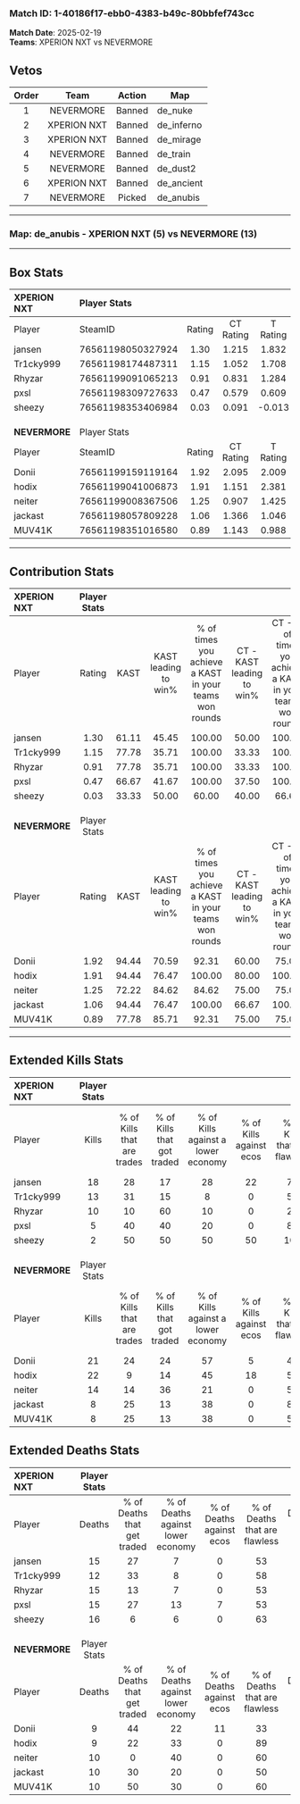 ### Match ID: 1-40186f17-ebb0-4383-b49c-80bbfef743cc  
**Match Date**: 2025-02-19  
**Teams**: XPERION NXT vs NEVERMORE  

## Vetos  

| Order | Team | Action | Map |
| :---: | :--: | :----: | --- |
| 1 | NEVERMORE | Banned | de_nuke |
| 2 | XPERION NXT | Banned | de_inferno |
| 3 | XPERION NXT | Banned | de_mirage |
| 4 | NEVERMORE | Banned | de_train |
| 5 | NEVERMORE | Banned | de_dust2 |
| 6 | XPERION NXT | Banned | de_ancient |
| 7 | NEVERMORE | Picked | de_anubis |

---  

### **Map**: de_anubis - XPERION NXT (5) vs NEVERMORE (13)  
---  

## Box Stats  

| **XPERION NXT** | Player Stats      |        |           |          |       |       |       |         |        |      |     |
| :- | :- | :-: | :-: | :-: | :-: | :-: | :-: | :-: | :-: | :-: | :-: |
| Player          | SteamID           | Rating | CT Rating | T Rating | KAST  |  ADR  | Kills | Assists | Deaths | K/D  | HS% |
| jansen          | 76561198050327924 |  1.30  |   1.215   |  1.832   | 61.11 | 108.4 |  18   |    5    |   15   | 1.20 | 33  |
| Tr1cky999       | 76561198174487311 |  1.15  |   1.052   |  1.708   | 77.78 | 72.4  |  13   |    4    |   12   | 1.08 | 38  |
| Rhyzar          | 76561199091065213 |  0.91  |   0.831   |  1.284   | 77.78 | 68.8  |  10   |    4    |   15   | 0.67 | 70  |
| pxsl            | 76561198309727633 |  0.47  |   0.579   |  0.609   | 66.67 | 32.7  |   5   |    4    |   15   | 0.33 | 60  |
| sheezy          | 76561198353406984 |  0.03  |   0.091   |  -0.013  | 33.33 | 27.7  |   2   |    2    |   16   | 0.13 | 50  |
|                 |                   |        |           |          |       |       |       |         |        |      |     |
|                 |                   |        |           |          |       |       |       |         |        |      |     |
|                 |                   |        |           |          |       |       |       |         |        |      |     |
| **NEVERMORE**   | Player Stats      |        |           |          |       |       |       |         |        |      |     |
| Player          | SteamID           | Rating | CT Rating | T Rating | KAST  |  ADR  | Kills | Assists | Deaths | K/D  | HS% |
| Donii           | 76561199159119164 |  1.92  |   2.095   |  2.009   | 94.44 | 124.5 |  21   |    5    |   9    | 2.33 | 61  |
| hodix           | 76561199041006873 |  1.91  |   1.151   |  2.381   | 94.44 | 108.9 |  22   |    3    |   9    | 2.44 | 31  |
| neiter          | 76561199008367506 |  1.25  |   0.907   |  1.425   | 72.22 | 87.1  |  14   |    1    |   10   | 1.40 | 71  |
| jackast         | 76561198057809228 |  1.06  |   1.366   |  1.046   | 94.44 | 51.3  |   8   |   11    |   10   | 0.80 | 62  |
| MUV41K          | 76561198351016580 |  0.89  |   1.143   |  0.988   | 77.78 | 47.3  |   8   |    4    |   10   | 0.80 | 62  |
---  

## Contribution Stats  

| **XPERION NXT** | Player Stats |       |                      |                                                        |                           |                                                             |                          |                                                            |
| :- | :-: | :-: | :-: | :-: | :-: | :-: | :-: | :-: |
| Player          |    Rating    | KAST  | KAST leading to win% | % of times you achieve a KAST in your teams won rounds | CT - KAST leading to win% | CT - % of times you achieve a KAST in your teams won rounds | T - KAST leading to win% | T - % of times you achieve a KAST in your teams won rounds |
| jansen          |     1.30     | 61.11 |        45.45         |                         100.00                         |           50.00           |                           100.00                            |          40.00           |                           100.00                           |
| Tr1cky999       |     1.15     | 77.78 |        35.71         |                         100.00                         |           33.33           |                           100.00                            |          40.00           |                           100.00                           |
| Rhyzar          |     0.91     | 77.78 |        35.71         |                         100.00                         |           33.33           |                           100.00                            |          40.00           |                           100.00                           |
| pxsl            |     0.47     | 66.67 |        41.67         |                         100.00                         |           37.50           |                           100.00                            |          50.00           |                           100.00                           |
| sheezy          |     0.03     | 33.33 |        50.00         |                         60.00                          |           40.00           |                            66.67                            |          100.00          |                           50.00                            |
|                 |              |       |                      |                                                        |                           |                                                             |                          |                                                            |
|                 |              |       |                      |                                                        |                           |                                                             |                          |                                                            |
|                 |              |       |                      |                                                        |                           |                                                             |                          |                                                            |
| **NEVERMORE**   | Player Stats |       |                      |                                                        |                           |                                                             |                          |                                                            |
| Player          |    Rating    | KAST  | KAST leading to win% | % of times you achieve a KAST in your teams won rounds | CT - KAST leading to win% | CT - % of times you achieve a KAST in your teams won rounds | T - KAST leading to win% | T - % of times you achieve a KAST in your teams won rounds |
| Donii           |     1.92     | 94.44 |        70.59         |                         92.31                          |           60.00           |                            75.00                            |          75.00           |                           100.00                           |
| hodix           |     1.91     | 94.44 |        76.47         |                         100.00                         |           80.00           |                           100.00                            |          75.00           |                           100.00                           |
| neiter          |     1.25     | 72.22 |        84.62         |                         84.62                          |           75.00           |                            75.00                            |          88.89           |                           88.89                            |
| jackast         |     1.06     | 94.44 |        76.47         |                         100.00                         |           66.67           |                           100.00                            |          81.82           |                           100.00                           |
| MUV41K          |     0.89     | 77.78 |        85.71         |                         92.31                          |           75.00           |                            75.00                            |          90.00           |                           100.00                           |
---  

## Extended Kills Stats  

| **XPERION NXT** | Player Stats |                            |                            |                                    |                         |                              |                                 |                                       |                    |           |
| :- | :-: | :-: | :-: | :-: | :-: | :-: | :-: | :-: | :-: | :-: |
| Player          |    Kills     | % of Kills that are trades | % of Kills that got traded | % of Kills against a lower economy | % of Kills against ecos | % of Kills that are flawless | % of Kills that are close duels | % of Kills that are assisted by flash | Pistol Round Kills | AWP Kills |
| jansen          |      18      |             28             |             17             |                 28                 |           22            |              72              |                0                |                   6                   |         4          |     0     |
| Tr1cky999       |      13      |             31             |             15             |                 8                  |            0            |              54              |                8                |                   8                   |         1          |     0     |
| Rhyzar          |      10      |             10             |             60             |                 10                 |            0            |              20              |               10                |                  10                   |         3          |     0     |
| pxsl            |      5       |             40             |             40             |                 20                 |            0            |              80              |                0                |                   0                   |         1          |     1     |
| sheezy          |      2       |             50             |             50             |                 50                 |           50            |             100              |                0                |                   0                   |         0          |     0     |
|                 |              |                            |                            |                                    |                         |                              |                                 |                                       |                    |           |
|                 |              |                            |                            |                                    |                         |                              |                                 |                                       |                    |           |
|                 |              |                            |                            |                                    |                         |                              |                                 |                                       |                    |           |
| **NEVERMORE**   | Player Stats |                            |                            |                                    |                         |                              |                                 |                                       |                    |           |
| Player          |    Kills     | % of Kills that are trades | % of Kills that got traded | % of Kills against a lower economy | % of Kills against ecos | % of Kills that are flawless | % of Kills that are close duels | % of Kills that are assisted by flash | Pistol Round Kills | AWP Kills |
| Donii           |      21      |             24             |             24             |                 57                 |            5            |              43              |               10                |                  24                   |         1          |     0     |
| hodix           |      22      |             9              |             14             |                 45                 |           18            |              59              |               14                |                   5                   |         4          |    11     |
| neiter          |      14      |             14             |             36             |                 21                 |            0            |              57              |                7                |                   0                   |         1          |     0     |
| jackast         |      8       |             25             |             13             |                 38                 |            0            |              88              |                0                |                  13                   |         0          |     0     |
| MUV41K          |      8       |             25             |             13             |                 38                 |            0            |              50              |               25                |                   0                   |         0          |     0     |
## Extended Deaths Stats  

| **XPERION NXT** | Player Stats |                             |                                   |                          |                               |                            |                           |               |
| :- | :-: | :-: | :-: | :-: | :-: | :-: | :-: | :-: |
| Player          |    Deaths    | % of Deaths that get traded | % of Deaths against lower economy | % of Deaths against ecos | % of Deaths that are flawless | % of Deaths that are close | % of Deaths while blinded | Deaths to AWP |
| jansen          |      15      |             27              |                 7                 |            0             |              53               |             20             |             0             |       3       |
| Tr1cky999       |      12      |             33              |                 8                 |            0             |              58               |             8              |            25             |       1       |
| Rhyzar          |      15      |             13              |                 7                 |            0             |              53               |             7              |            13             |       1       |
| pxsl            |      15      |             27              |                13                 |            7             |              53               |             7              |             7             |       2       |
| sheezy          |      16      |              6              |                 6                 |            0             |              63               |             13             |             6             |       4       |
|                 |              |                             |                                   |                          |                               |                            |                           |               |
|                 |              |                             |                                   |                          |                               |                            |                           |               |
|                 |              |                             |                                   |                          |                               |                            |                           |               |
| **NEVERMORE**   | Player Stats |                             |                                   |                          |                               |                            |                           |               |
| Player          |    Deaths    | % of Deaths that get traded | % of Deaths against lower economy | % of Deaths against ecos | % of Deaths that are flawless | % of Deaths that are close | % of Deaths while blinded | Deaths to AWP |
| Donii           |      9       |             44              |                22                 |            11            |              33               |             11             |             0             |       0       |
| hodix           |      9       |             22              |                33                 |            0             |              89               |             0              |            11             |       0       |
| neiter          |      10      |              0              |                40                 |            0             |              60               |             10             |            10             |       1       |
| jackast         |      10      |             30              |                20                 |            0             |              50               |             0              |            10             |       0       |
| MUV41K          |      10      |             50              |                30                 |            0             |              60               |             0              |             0             |       0       |
